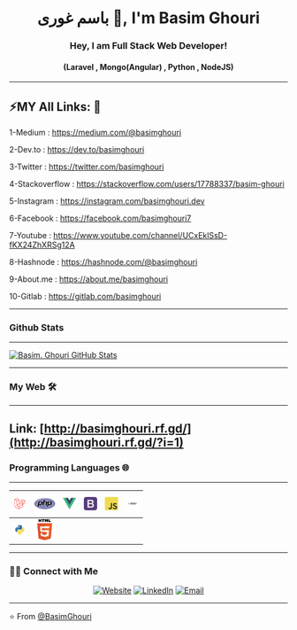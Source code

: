 
<h1 align="center"> باسم غوری 👋, I'm Basim Ghouri</h1>
<h3 align="center">Hey, I am Full Stack Web Developer!</h3>
  <h4 align="center">(Laravel , Mongo(Angular) , Python , NodeJS)</h4>
  
  
---------------------------------------------------------------------------------------------------------
⚡MY All Links: 🌱
---------------------------
1-Medium : https://medium.com/@basimghouri

2-Dev.to : https://dev.to/basimghouri

3-Twitter : https://twitter.com/basimghouri

4-Stackoverflow : https://stackoverflow.com/users/17788337/basim-ghouri

5-Instagram : https://instagram.com/basimghouri.dev

6-Facebook : https://facebook.com/basimghouri7

7-Youtube : https://www.youtube.com/channel/UCxEklSsD-fKX24ZhXRSg12A

8-Hashnode : https://hashnode.com/@basimghouri

9-About.me : https://about.me/basimghouri

10-Gitlab : https://gitlab.com/basimghouri

-----------------------------------------------------------------------------------------------------------


### Github Stats
------------------

[![Basim. Ghouri GitHub Stats](https://github-readme-stats.vercel.app/api?username=ghourigeeks&show_icons=true&count_private=true)](https://github.com/ghourigeeks)

----------------------------------------------------------------------------------------------------------
### My Web 🛠️
----

Link: [http://basimghouri.rf.gd/](http://basimghouri.rf.gd/?i=1)
-------
### Programming Languages 🌐
------------

| [<img src="https://raw.githubusercontent.com/github/explore/80688e429a7d4ef2fca1e82350fe8e3517d3494d/topics/laravel/laravel.png" alt="Laravel" width="24">](https://laravel.com/) | [<img src="https://raw.githubusercontent.com/github/explore/80688e429a7d4ef2fca1e82350fe8e3517d3494d/topics/php/php.png" alt="php" width="38">](https://php.net/)  | [<img src="https://raw.githubusercontent.com/github/explore/80688e429a7d4ef2fca1e82350fe8e3517d3494d/topics/vue/vue.png" alt="Vue" width="24">](https://vuejs.org/)  |  [<img src="https://raw.githubusercontent.com/github/explore/80688e429a7d4ef2fca1e82350fe8e3517d3494d/topics/bootstrap/bootstrap.png" alt="Bootstrap" width="24">](https://getbootstrap.com/) |  [<img src="https://raw.githubusercontent.com/github/explore/80688e429a7d4ef2fca1e82350fe8e3517d3494d/topics/javascript/javascript.png" alt="jQuery" width="24">](https://jquery.com/) | [<img src="https://raw.githubusercontent.com/github/explore/80688e429a7d4ef2fca1e82350fe8e3517d3494d/topics/jquery/jquery.png" alt="jQuery" width="24">](https://jquery.com/)
|---|---|---|---|---|---|
| [<img src="https://raw.githubusercontent.com/github/explore/80688e429a7d4ef2fca1e82350fe8e3517d3494d/topics/python/python.png" alt="Python" width="24">](https://www.python.org/) | [<img src="https://raw.githubusercontent.com/github/explore/80688e429a7d4ef2fca1e82350fe8e3517d3494d/topics/html/html.png" alt="Html" width="38">](https://html.com/)
----


<h3> 🤝🏻 Connect with Me </h3>


<p align="center">
<a href="http://basimghouri.rf.gd/?i=1" target="_blank"><img alt="Website" src="https://img.shields.io/badge/Website-http://basimghouri.rf.gd-blue?style=flat&logo=google-chrome"></a>
<a href="https://www.linkedin.com/in/basimghouri/" target="_blank"><img alt="LinkedIn" src="https://img.shields.io/badge/LinkedIn-@BasimGhouri-blue?style=flat&logo=linkedin"></a>
<a href="mailto:ghouri.geeks@gmail.com"><img alt="Email" src="https://img.shields.io/badge/Email-ghouri.geeks@gmail.com-blue?style=flat&logo=gmail"></a>
</p>

-----

⭐️ From [@BasimGhouri](https://github.com/ghourigeeks)
